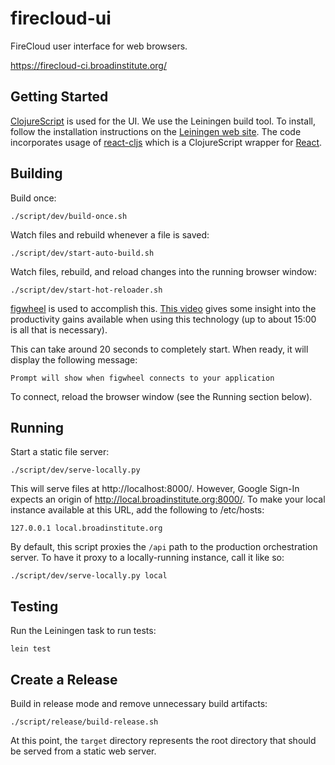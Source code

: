 # firecloud-ui

FireCloud user interface for web browsers.

https://firecloud-ci.broadinstitute.org/

## Getting Started

[ClojureScript](https://github.com/clojure/clojurescript) is used for the UI.
We use the Leiningen build tool. To install, follow the installation instructions on the [Leiningen web site](http://leiningen.org/).
The code incorporates usage of [react-cljs](https://github.com/dmohs/react-cljs) which is 
a ClojureScript wrapper for [React](https://facebook.github.io/react/).

## Building

Build once:
```
./script/dev/build-once.sh
```

Watch files and rebuild whenever a file is saved:
```
./script/dev/start-auto-build.sh
```

Watch files, rebuild, and reload changes into the running browser window:
```
./script/dev/start-hot-reloader.sh
```

[figwheel](https://github.com/bhauman/lein-figwheel) is used to accomplish this. [This video](https://www.youtube.com/watch?v=j-kj2qwJa_E) gives some insight into the productivity gains available when using this technology (up to about 15:00 is all that is necessary).

This can take around 20 seconds to completely start. When ready, it will display the following message:
```
Prompt will show when figwheel connects to your application
```

To connect, reload the browser window (see the Running section below).

## Running

Start a static file server:
```
./script/dev/serve-locally.py
```

This will serve files at http://localhost:8000/. However, Google Sign-In expects an origin of
http://local.broadinstitute.org:8000/. To make your local instance available at this URL, add the following to
/etc/hosts:
```
127.0.0.1 local.broadinstitute.org
```

By default, this script proxies the `/api` path to the production orchestration server. To have it proxy to a locally-running instance, call it like so:
```
./script/dev/serve-locally.py local
```

## Testing

Run the Leiningen task to run tests:
```
lein test
```

## Create a Release

Build in release mode and remove unnecessary build artifacts:
```
./script/release/build-release.sh
```

At this point, the `target` directory represents the root directory that should be served from a static web server.
